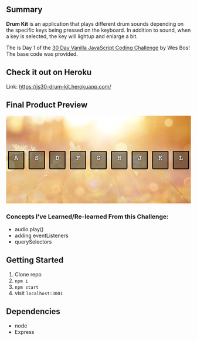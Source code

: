 ## Summary

**Drum Kit** is an application that plays different drum sounds depending on the specific keys being pressed on the keyboard. In addition to sound, when a key is selected, the key will lightup and enlarge a bit.

The is Day 1 of the [30 Day Vanilla JavaScript Coding Challenge](https://javascript30.com/) by Wes Bos! The base code was provided.

## Check it out on Heroku

Link: https://js30-drum-kit.herokuapp.com/

## Final Product Preview

![home-page](https://github.com/ruchi222/Drum-Kit/blob/master/docs/home.png)

### Concepts I've Learned/Re-learned From this Challenge:

- audio.play()
- adding eventListeners
- querySelectors

## Getting Started

1. Clone repo
2. `npm i`
3. `npm start`
4. visit `localhost:3001`

## Dependencies

- node
- Express
